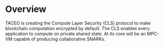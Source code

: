 
# Overview

TACEO is creating the Compute Layer Security (CLS) protocol to make blockchain computation encrypted by default.
The CLS enables every application to compute on private shared state. At its core will be an MPC-VM capable of producing collaborative SNARKs.
